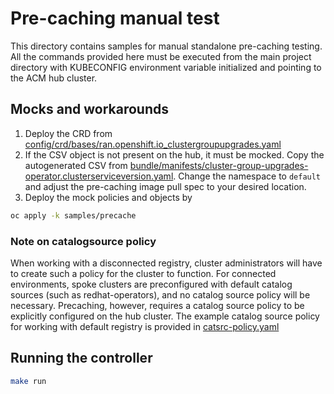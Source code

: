# Pre-caching manual test #
This directory contains samples for manual standalone pre-caching testing.
All the commands provided here must be executed from the main project directory with KUBECONFIG environment variable initialized and pointing to the ACM hub cluster.
## Mocks and workarounds ##
1. Deploy the CRD from [config/crd/bases/ran.openshift.io_clustergroupupgrades.yaml](config/crd/bases/ran.openshift.io_clustergroupupgrades.yaml)
2. If the CSV object is not present on the hub, it must be mocked. Copy the autogenerated CSV from [bundle/manifests/cluster-group-upgrades-operator.clusterserviceversion.yaml](bundle/manifests/cluster-group-upgrades-operator.clusterserviceversion.yaml). Change the namespace to `default` and adjust the pre-caching image pull spec to your desired location. 
3. Deploy the mock policies and objects by
```bash
oc apply -k samples/precache
```
### Note on catalogsource policy ###
When working with a disconnected registry, cluster administrators will have to create such a policy for the cluster to function. For connected environments, spoke clusters are preconfigured with default catalog sources (such as redhat-operators), and no catalog source policy will be necessary. 
Precaching, however, requires a catalog source policy to be explicitly configured on the hub cluster. The example catalog source policy for working with default registry is provided in [catsrc-policy.yaml](catsrc-policy.yaml)

## Running the controller ##
```bash
make run
```